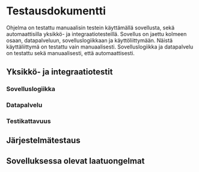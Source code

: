 # Testausdokumentti
Ohjelma on testattu manuaalisin testein käyttämällä sovellusta, sekä automaattisilla yksikkö- ja integraatiotesteillä. Sovellus on jaettu kolmeen osaan, datapalveluun, sovelluslogiikkaan ja käyttöliittymään. Näistä käyttäliittymä on testattu vain manuaalisesti. Sovelluslogiikka ja datapalvelu on testattu sekä manuaalisesti, että automaattisesti.

## Yksikkö- ja integraatiotestit

### Sovelluslogiikka

### Datapalvelu

### Testikattavuus

## Järjestelmätestaus

## Sovelluksessa olevat laatuongelmat


